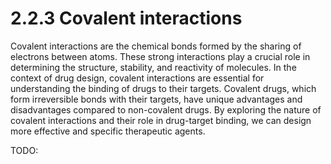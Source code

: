 # 2.2.3 Covalent interactions

Covalent interactions are the chemical bonds formed by the sharing of electrons between atoms.
These strong interactions play a crucial role in determining the structure, stability, and reactivity of molecules.
In the context of drug design, covalent interactions are essential for understanding the binding of drugs to their targets.
Covalent drugs, which form irreversible bonds with their targets, have unique advantages and disadvantages compared to non-covalent drugs.
By exploring the nature of covalent interactions and their role in drug-target binding, we can design more effective and specific therapeutic agents.

TODO:
